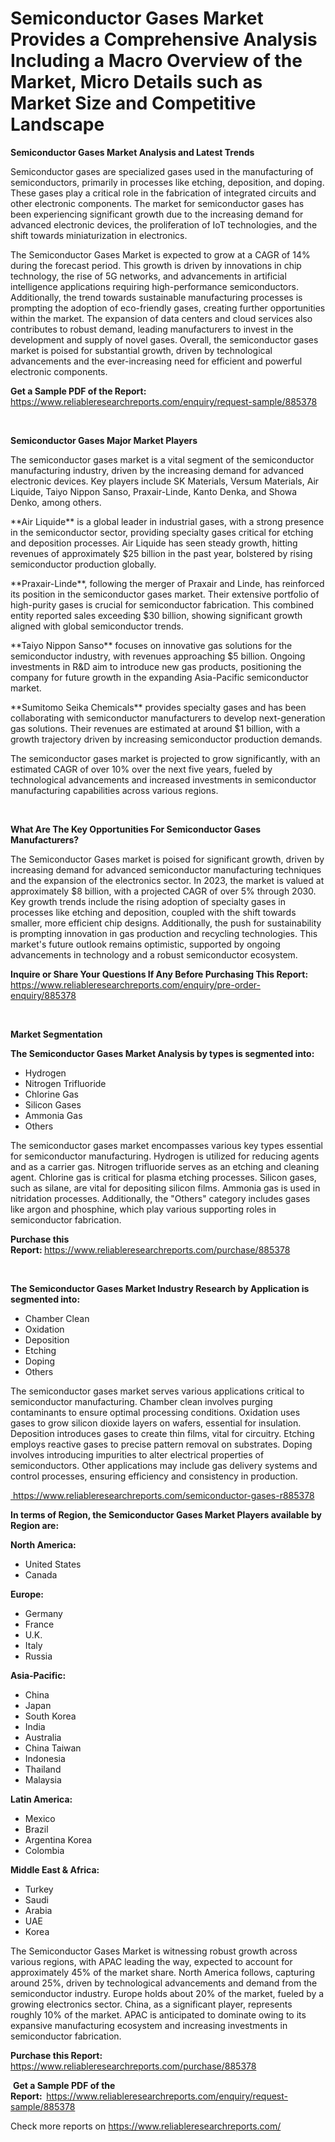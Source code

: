 <p><h1>Semiconductor Gases Market Provides a Comprehensive Analysis Including a Macro Overview of the Market, Micro Details such as Market Size and Competitive Landscape</h1></p><p><strong>Semiconductor Gases Market Analysis and Latest Trends</strong></p>
<p><p>Semiconductor gases are specialized gases used in the manufacturing of semiconductors, primarily in processes like etching, deposition, and doping. These gases play a critical role in the fabrication of integrated circuits and other electronic components. The market for semiconductor gases has been experiencing significant growth due to the increasing demand for advanced electronic devices, the proliferation of IoT technologies, and the shift towards miniaturization in electronics.</p><p>The Semiconductor Gases Market is expected to grow at a CAGR of 14% during the forecast period. This growth is driven by innovations in chip technology, the rise of 5G networks, and advancements in artificial intelligence applications requiring high-performance semiconductors. Additionally, the trend towards sustainable manufacturing processes is prompting the adoption of eco-friendly gases, creating further opportunities within the market. The expansion of data centers and cloud services also contributes to robust demand, leading manufacturers to invest in the development and supply of novel gases. Overall, the semiconductor gases market is poised for substantial growth, driven by technological advancements and the ever-increasing need for efficient and powerful electronic components.</p></p>
<p><strong>Get a Sample PDF of the Report:&nbsp;</strong> <a href="https://www.reliableresearchreports.com/enquiry/request-sample/885378?utm_campaign=3086&utm_medium=2&utm_source=Github&utm_content=ia&utm_term=01042025&utm_id=semiconductor-gases">https://www.reliableresearchreports.com/enquiry/request-sample/885378</a></p>
<p>&nbsp;</p>
<p><strong>Semiconductor Gases Major Market Players</strong></p>
<p><p>The semiconductor gases market is a vital segment of the semiconductor manufacturing industry, driven by the increasing demand for advanced electronic devices. Key players include SK Materials, Versum Materials, Air Liquide, Taiyo Nippon Sanso, Praxair-Linde, Kanto Denka, and Showa Denko, among others.</p><p>**Air Liquide** is a global leader in industrial gases, with a strong presence in the semiconductor sector, providing specialty gases critical for etching and deposition processes. Air Liquide has seen steady growth, hitting revenues of approximately $25 billion in the past year, bolstered by rising semiconductor production globally.</p><p>**Praxair-Linde**, following the merger of Praxair and Linde, has reinforced its position in the semiconductor gases market. Their extensive portfolio of high-purity gases is crucial for semiconductor fabrication. This combined entity reported sales exceeding $30 billion, showing significant growth aligned with global semiconductor trends.</p><p>**Taiyo Nippon Sanso** focuses on innovative gas solutions for the semiconductor industry, with revenues approaching $5 billion. Ongoing investments in R&D aim to introduce new gas products, positioning the company for future growth in the expanding Asia-Pacific semiconductor market.</p><p>**Sumitomo Seika Chemicals** provides specialty gases and has been collaborating with semiconductor manufacturers to develop next-generation gas solutions. Their revenues are estimated at around $1 billion, with a growth trajectory driven by increasing semiconductor production demands.</p><p>The semiconductor gases market is projected to grow significantly, with an estimated CAGR of over 10% over the next five years, fueled by technological advancements and increased investments in semiconductor manufacturing capabilities across various regions.</p></p>
<p>&nbsp;</p>
<p><strong>What Are The Key Opportunities For Semiconductor Gases Manufacturers?</strong></p>
<p><p>The Semiconductor Gases market is poised for significant growth, driven by increasing demand for advanced semiconductor manufacturing techniques and the expansion of the electronics sector. In 2023, the market is valued at approximately $8 billion, with a projected CAGR of over 5% through 2030. Key growth trends include the rising adoption of specialty gases in processes like etching and deposition, coupled with the shift towards smaller, more efficient chip designs. Additionally, the push for sustainability is prompting innovation in gas production and recycling technologies. This market's future outlook remains optimistic, supported by ongoing advancements in technology and a robust semiconductor ecosystem.</p></p>
<p><strong>Inquire or Share Your Questions If Any Before Purchasing This Report:</strong> <a href="https://www.reliableresearchreports.com/enquiry/pre-order-enquiry/885378?utm_campaign=3086&utm_medium=2&utm_source=Github&utm_content=ia&utm_term=01042025&utm_id=semiconductor-gases">https://www.reliableresearchreports.com/enquiry/pre-order-enquiry/885378</a></p>
<p>&nbsp;</p>
<p><strong>Market Segmentation</strong></p>
<p><strong>The Semiconductor Gases Market Analysis by types is segmented into:</strong></p>
<p><ul><li>Hydrogen</li><li>Nitrogen Trifluoride</li><li>Chlorine Gas</li><li>Silicon Gases</li><li>Ammonia Gas</li><li>Others</li></ul></p>
<p><p>The semiconductor gases market encompasses various key types essential for semiconductor manufacturing. Hydrogen is utilized for reducing agents and as a carrier gas. Nitrogen trifluoride serves as an etching and cleaning agent. Chlorine gas is critical for plasma etching processes. Silicon gases, such as silane, are vital for depositing silicon films. Ammonia gas is used in nitridation processes. Additionally, the "Others" category includes gases like argon and phosphine, which play various supporting roles in semiconductor fabrication.</p></p>
<p><strong>Purchase this Report:&nbsp;</strong><a href="https://www.reliableresearchreports.com/purchase/885378?utm_campaign=3086&utm_medium=2&utm_source=Github&utm_content=ia&utm_term=01042025&utm_id=semiconductor-gases">https://www.reliableresearchreports.com/purchase/885378</a></p>
<p>&nbsp;</p>
<p><strong>The Semiconductor Gases Market Industry Research by Application is segmented into:</strong></p>
<p><ul><li>Chamber Clean</li><li>Oxidation</li><li>Deposition</li><li>Etching</li><li>Doping</li><li>Others</li></ul></p>
<p><p>The semiconductor gases market serves various applications critical to semiconductor manufacturing. Chamber clean involves purging contaminants to ensure optimal processing conditions. Oxidation uses gases to grow silicon dioxide layers on wafers, essential for insulation. Deposition introduces gases to create thin films, vital for circuitry. Etching employs reactive gases to precise pattern removal on substrates. Doping involves introducing impurities to alter electrical properties of semiconductors. Other applications may include gas delivery systems and control processes, ensuring efficiency and consistency in production.</p></p>
<p><a href="https://www.reliableresearchreports.com/semiconductor-gases-r885378?utm_campaign=3086&utm_medium=2&utm_source=Github&utm_content=ia&utm_term=01042025&utm_id=semiconductor-gases">&nbsp;https://www.reliableresearchreports.com/semiconductor-gases-r885378</a></p>
<p><strong>In terms of Region, the Semiconductor Gases Market Players available by Region are:</strong></p>
<p>
    <p> <strong> North America: </strong>
        <ul>
            <li>United States</li>
            <li>Canada</li>
        </ul>
        </p> 
    <p> <strong> Europe: </strong>
        <ul>
            <li>Germany</li>
            <li>France</li>
            <li>U.K.</li>
            <li>Italy</li>
            <li>Russia</li>
        </ul>
        </p> 
    <p> <strong> Asia-Pacific: </strong>
        <ul>
            <li>China</li>
            <li>Japan</li>
            <li>South Korea</li>
            <li>India</li>
            <li>Australia</li>
            <li>China Taiwan</li>
            <li>Indonesia</li>
            <li>Thailand</li>
            <li>Malaysia</li>
        </ul>
        </p> 
    <p> <strong> Latin America: </strong>
        <ul>
            <li>Mexico</li>
            <li>Brazil</li>
            <li>Argentina Korea</li>
            <li>Colombia</li>
        </ul>
        </p> 
    <p> <strong> Middle East & Africa: </strong>
        <ul>
            <li>Turkey</li>
            <li>Saudi</li>
            <li>Arabia</li>
            <li>UAE</li>
            <li>Korea</li>
        </ul>
    </p>
    </p>
<p><p>The Semiconductor Gases Market is witnessing robust growth across various regions, with APAC leading the way, expected to account for approximately 45% of the market share. North America follows, capturing around 25%, driven by technological advancements and demand from the semiconductor industry. Europe holds about 20% of the market, fueled by a growing electronics sector. China, as a significant player, represents roughly 10% of the market. APAC is anticipated to dominate owing to its expansive manufacturing ecosystem and increasing investments in semiconductor fabrication.</p></p>
<p><strong>Purchase this Report: </strong><a href="https://www.reliableresearchreports.com/purchase/885378?utm_campaign=3086&utm_medium=2&utm_source=Github&utm_content=ia&utm_term=01042025&utm_id=semiconductor-gases">https://www.reliableresearchreports.com/purchase/885378</a></p>
<p>&nbsp;<strong>Get a Sample PDF of the Report:&nbsp;&nbsp;</strong><a href="https://www.reliableresearchreports.com/enquiry/request-sample/885378?utm_campaign=3086&utm_medium=2&utm_source=Github&utm_content=ia&utm_term=01042025&utm_id=semiconductor-gases">https://www.reliableresearchreports.com/enquiry/request-sample/885378</a></p>
<p><strong></strong></p>
<p>Check more reports on <a href="https://www.reliableresearchreports.com/?utm_campaign=3086&utm_medium=2&utm_source=Github&utm_content=ia&utm_term=01042025&utm_id=semiconductor-gases">https://www.reliableresearchreports.com/</a></p>